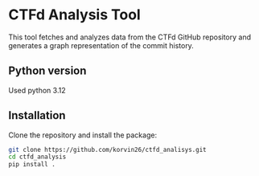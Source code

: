 # CTFd Analysis Tool

This tool fetches and analyzes data from the CTFd GitHub repository and generates a graph representation of the commit history.

## Python version

Used python 3.12

## Installation

Clone the repository and install the package:

```bash
git clone https://github.com/korvin26/ctfd_analisys.git
cd ctfd_analysis
pip install .


